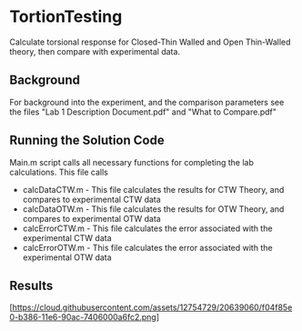 # TortionTesting
Calculate torsional response for Closed-Thin Walled and Open Thin-Walled theory, then compare with experimental data.

## Background
For background into the experiment, and the comparison parameters see the files "Lab 1 Description Document.pdf" and "What to Compare.pdf"

## Running the Solution Code
Main.m script calls all necessary functions for completing the lab calculations. This file calls
* calcDataCTW.m - This file calculates the results for CTW Theory, and compares to experimental CTW data
* calcDataOTW.m - This file calculates the results for OTW Theory, and compares to experimental OTW data
* calcErrorCTW.m - This file calculates the error associated with the experimental CTW data
* calcErrorOTW.m - This file calculates the error associated with the experimental OTW data

## Results
[https://cloud.githubusercontent.com/assets/12754729/20639060/f04f85e0-b386-11e6-90ac-7406000a6fc2.png]
